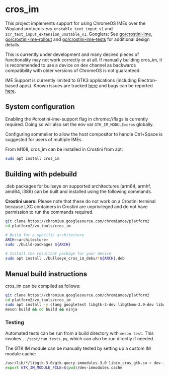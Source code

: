 # cros\_im

This project implements support for using ChromeOS IMEs over the Wayland
protocols `zwp_unstable_text_input_v1` and
`zcr_text_input_extension_unstable_v1`. Googlers: See [go/crostini-ime],
[go/crostini-ime-rollout] and [go/crostini-ime-tests] for additional design
details.

This is currently under development and many desired pieces of functionality
may not work correctly or at all. If manually building cros\_im, it is
recommended to use a device on dev channel as backwards compatibility with
older versions of ChromeOS is not guaranteed.

IME Support is currently limited to GTK3 applications (including Electron-based
apps). Known issues are tracked [here][issue hotlist] and bugs can be reported
[here][new issue].

## System configuration
Enabling the #crostini-ime-support flag in chrome://flags is currently
required. Doing so will also set the env var `GTK_IM_MODULE=cros` globally.

Configuring sommelier to allow the host compositor to handle Ctrl+Space is
suggested for users of multiple IMEs.

From M108, cros\_im can be installed in Crostini from apt:
```bash
sudo apt install cros_im
```

## Building with pdebuild
.deb packages for bullseye on supported architectures (arm64, armhf, amd64,
i386) can be built and installed using the following commands.

**Crostini users:** Please note that these do not work on a Crostini terminal
because LXC containers in Crostini are unprivileged and do not have permission
to run the commands required.

```bash
git clone https://chromium.googlesource.com/chromiumos/platform2
cd platform2/vm_tools/cros_im

# Build for a specific architecture
ARCH=<architecture>
sudo ./build-packages ${ARCH}

# Install the resultant package for your device
sudo apt install ./bullseye_cros_im_debs/*${ARCH}.deb
```

## Manual build instructions
cros\_im can be compiled as follows:

```bash
git clone https://chromium.googlesource.com/chromiumos/platform2
cd platform2/vm_tools/cros_im
sudo apt install -y clang googletest libgtk-3-dev libgtkmm-3.0-dev libwayland-bin meson pkg-config xvfb weston dpkg-dev
meson build && cd build && ninja
```

### Testing
Automated tests can be run from a build directory with `meson test`. This
invokes `../test/run_tests.py`, which can also be run directly if needed.

The GTK IM module can be manually tested by setting up a custom IM module cache:
```bash
/usr/lib/*/libgtk-3-0/gtk-query-immodules-3.0 libim_cros_gtk.so > dev-immodules.cache
export GTK_IM_MODULE_FILE=$(pwd)/dev-immodules.cache
```

[go/crostini-ime]: https://goto.google.com/crostini-ime
[go/crostini-ime-rollout]: https://goto.google.com/crostini-ime-rollout
[go/crostini-ime-tests]: https://goto.google.com/crostini-ime-tests
[new issue]: https://issuetracker.google.com/issues/new?component=1161264&template=1747723
[issue hotlist]: https://issuetracker.google.com/hotlists/4536324?s=resolved_time:asc&s=priority:asc
